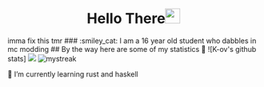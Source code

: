 <h1 align="center">Hello There<img src="https://github.com/souvikguria98/souvikguria98/blob/master/Hi.gif" width="30"> </h1>
imma fix this tmr
### :smiley_cat: I am a 16 year old student who dabbles in mc modding
## By the way here are some of my statistics 🚀
![K-ov's github stats]
<img src="https://github-readme-stats.vercel.app/api?username=K-ov&show_icons=true&theme=tokyonight&count_private=true">

<img src="https://github-readme-streak-stats.herokuapp.com/?user=K-ov&theme=tokyonight" alt="mystreak"/>

🌱 I’m currently learning rust and haskell 
 
